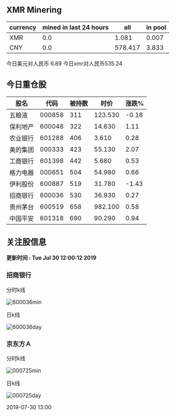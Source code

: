 ## XMR Minering

|currency|mined in last 24 hours|all|in pool|
|---|---|---|---|
|XMR|0.0|1.081|0.007|
|CNY|0.0|578.417|3.833|

今日美元对人民币 6.89	今日xmr对人民币535.24


## 今日重仓股 

|股名|代码|被持数|时价|涨跌%|
|---|---|---|---|---|
|五粮液|000858|311|123.530|-0.18|
|保利地产|600048|322|14.630|1.11|
|农业银行|601288|406|3.610|0.28|
|美的集团|000333|423|55.130|2.07|
|工商银行|601398|442|5.680|0.53|
|格力电器|000651|504|54.980|0.66|
|伊利股份|600887|519|31.780|-1.43|
|招商银行|600036|530|36.930|0.27|
|贵州茅台|600519|658|982.100|0.58|
|中国平安|601318|690|90.290|0.94|

## 关注股信息
**更新时间 : Tue Jul 30 12:00:12 2019**
### 招商银行 
分时k线

![600036min](http://image.sinajs.cn/newchart/min/n/sh600036.gif)

日k线

![600036day](http://image.sinajs.cn/newchart/daily/n/sh600036.gif)

### 京东方Ａ 
分时k线

![000725min](http://image.sinajs.cn/newchart/min/n/sz000725.gif)

日k线

![000725day](http://image.sinajs.cn/newchart/daily/n/sz000725.gif)

2019-07-30 13:00
